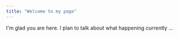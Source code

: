 ```yaml
---
title: "Welcome to my page"
---
```


I'm glad you are here. I plan to talk about what happening currently ...
